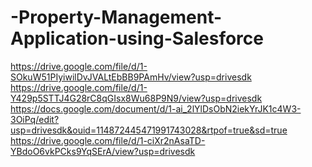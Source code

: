 # -Property-Management-Application-using-Salesforce
https://drive.google.com/file/d/1-SOkuW51PIyiwilDvJVALtEbBB9PAmHv/view?usp=drivesdk
https://drive.google.com/file/d/1-Y429p5STTJ4G28rC8qGIsx8Wu68P9N9/view?usp=drivesdk
https://docs.google.com/document/d/1-ai_2lYlDsObN2iekYrJK1c4W3-3OiPq/edit?usp=drivesdk&ouid=114872445471991743028&rtpof=true&sd=true
https://drive.google.com/file/d/1-ciXr2nAsaTD-YBdoO6vkPCks9YqSErA/view?usp=drivesdk

